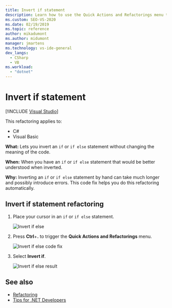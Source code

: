 ```yaml
---
title: Invert if statement
description: Learn how to use the Quick Actions and Refactorings menu to invert an if or if else statement without changing the meaning of the code.
ms.custom: SEO-VS-2020
ms.date: 02/19/2019
ms.topic: reference
author: mikadumont
ms.author: midumont 
manager: jmartens
ms.technology: vs-ide-general
dev_langs:
  - CSharp
  - VB
ms.workload:
  - "dotnet"
---
```

# Invert if statement

 [!INCLUDE [Visual Studio](~/includes/applies-to-version/vs-windows-only.md)]

This refactoring applies to:

- C#
- Visual Basic

**What:** Lets you invert an `if` or `if else` statement without changing the meaning of the code.

**When:** When you have an `if` or `if else` statement that would be better understood when inverted.

**Why:** Inverting an `if` or `if else` statement by hand can take much longer and possibly introduce errors. This code fix helps you do this refactoring automatically.

## Invert if statement refactoring

1. Place your cursor in an `if` or `if else` statement.

    ![Invert if else](media/invert-if.png)

2. Press **Ctrl**+**.** to trigger the **Quick Actions and Refactorings** menu.

    ![Invert if else code fix](media/invert-if-codefix.png)

3. Select **Invert if**.

    ![Invert if else result](media/invert-if-codefix-result.png)

## See also

- [Refactoring](../refactoring-in-visual-studio.md)
- [Tips for .NET Developers](../csharp-developer-productivity.md)
